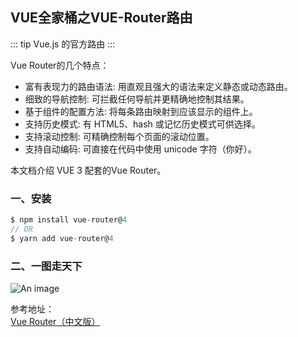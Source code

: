 ## VUE全家桶之VUE-Router路由
::: tip
Vue.js 的官方路由
:::

Vue Router的几个特点：
+ 富有表现力的路由语法: 用直观且强大的语法来定义静态或动态路由。
+ 细致的导航控制: 可拦截任何导航并更精确地控制其结果。
+ 基于组件的配置方法: 将每条路由映射到应该显示的组件上。
+ 支持历史模式: 有 HTML5、hash 或记忆历史模式可供选择。
+ 支持滚动控制: 可精确控制每个页面的滚动位置。
+ 支持自动编码: 可直接在代码中使用 unicode 字符（你好）。

本文档介绍 VUE 3 配套的Vue Router。

### 一、安装
```js
$ npm install vue-router@4
// OR
$ yarn add vue-router@4
```
### 二、一图走天下
![An image](/images/prev/vue_router.png)






参考地址：<br/>
<a href="https://router.vuejs.org/zh/" target="_blank">Vue Router（中文版）</a><br />
